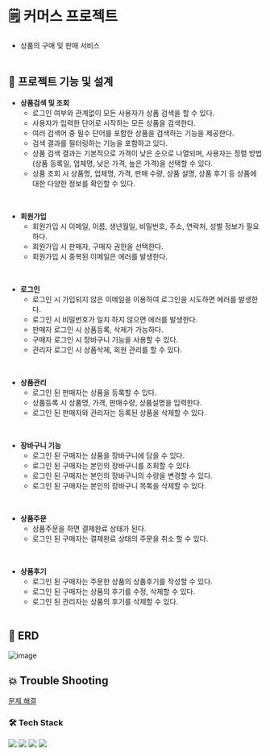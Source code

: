 # 🗒 커머스 프로젝트  
  * 상품의 구매 및 판매 서비스
<br/><br/>
## 📑 프로젝트 기능 및 설계

- **상품검색 및 조회**
  * 로그인 여부와 관계없이 모든 사용자가 상품 검색을 할 수 있다.
  * 사용자가 입력한 단어로 시작하는 모든 상품을 검색한다.
  * 여러 검색어 중 필수 단어를 포함한 상품을 검색하는 기능을 제공한다.
  * 검색 결과를 필터링하는 기능을 포함하고 있다.
  * 상품 검색 결과는 기본적으로 가격이 낮은 순으로 나열되며, 사용자는 정렬 방법(상품 등록일, 업체명, 낮은 가격, 높은 가격)을 선택할 수 있다.
  * 상품 조회 시 상품명, 업체명, 가격, 판매 수량, 상품 설명, 상품 후기 등 상품에 대한 다양한 정보를 확인할 수 있다.
<br/>
    
- **회원가입**
  * 회원가입 시 이메일, 이름, 생년월일, 비밀번호, 주소, 연락처, 성별 정보가 필요하다.
  * 회원가입 시 판매자, 구매자 권한을 선택한다.
  * 회원가입 시 중복된 이메일은 에러를 발생한다.
<br/>
    
- **로그인**
  * 로그인 시 가입되지 않은 이메일을 이용하여 로그인을 시도하면 에러를 발생한다.
  * 로그인 시 비밀번호가 일치 하지 않으면 에러를 발생한다.
  * 판매자 로그인 시 상품등록, 삭제가 가능하다.
  * 구매자 로그인 시 장바구니 기능을 사용할 수 있다.
  * 관리자 로그인 시 상품삭제, 회원 관리를 할 수 있다.
<br/>

- **상품관리**
  * 로그인 된 판매자는 상품을 등록할 수 있다.
  * 상품등록 시 상품명, 가격, 판매수량, 상품설명을 입력한다.
  * 로그인 된 판매자와 관리자는 등록된 상품을 삭제할 수 있다.
<br/>

- **장바구니 기능**
  * 로그인 된 구매자는 상품을 장바구니에 담을 수 있다.
  * 로그인 된 구매자는 본인의 장바구니를 조회할 수 있다.
  * 로그인 된 구매자는 본인의 장바구니의 수량을 변경할 수 있다.
  * 로그인 된 구매자는 본인의 장바구니 목록을 삭제할 수 있다.
<br/>
 
- **상품주문**
  * 상품주문을 하면 결제완료 상태가 된다.
  * 로그인 된 구매자는 결제완료 상태의 주문을 취소 할 수 있다.
<br/>
 
- **상품후기**
  * 로그인 된 구매자는 주문한 상품의 상품후기를 작성할 수 있다.
  * 로그인 된 구매자는 상품의 후기를 수정, 삭제할 수 있다.
  * 로그인 된 관리자는 상품의 후기를 삭제할 수 있다.
<br/><br/>

     
## 🔗 ERD
![image](https://github.com/CHAN-H0/ecommerce/assets/130299425/a7281cf9-4cb6-4320-84d2-ce624cfb6772)
<br/>
## 💥 Trouble Shooting
[문제 해결](TROUBLE_SHOOTING.md)
<br/>

### 🛠️ Tech Stack
<div align=left> 
  <img src="https://img.shields.io/badge/java-007396?style=for-the-badge&logo=java&logoColor=white"> 
  <img src="https://img.shields.io/badge/spring-6DB33F?style=for-the-badge&logo=spring&logoColor=white"> 
  <img src="https://img.shields.io/badge/mysql-4479A1?style=for-the-badge&logo=mysql&logoColor=white"> 
  <img src="https://img.shields.io/badge/git-F05032?style=for-the-badge&logo=git&logoColor=white">
</div>
